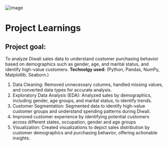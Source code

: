 ![image](https://github.com/user-attachments/assets/c1bcf997-e2cf-4eb3-b875-c6e113c32962)



# Project Learnings
## Project goal: 
To analyze Diwali sales data to understand customer purchasing behavior based on demographics such as gender, age, and marital status, and identify high-value customers.
 **Technolgy used:** (Python, Pandas, NumPy, Matplotlib, Seaborn.)
1. Data Cleaning: Removed unnecessary columns, handled missing values, and converted data types for accurate analysis.
2. Exploratory Data Analysis (EDA): Analyzed sales by demographics, including gender, age groups, and marital status, to identify trends.
3. Customer Segmentation: Segmented data to identify high-value customer groups and understand spending patterns during Diwali.
4. Improved customer experience by identifying potential customers across different states, occupation, gender and age groups
5. Visualization: Created visualizations to depict sales distribution by customer demographics and purchasing behavior, offering actionable insights.
